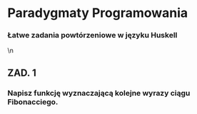 # Paradygmaty Programowania
### Łatwe zadania powtórzeniowe w języku Huskell
\n

## ZAD. 1
### Napisz funkcję wyznaczającą kolejne wyrazy ciągu Fibonacciego.

